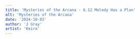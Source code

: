 ```yaml
---
title: 'Mysteries of the Arcana - 6.12 Melody Has a Plan'
alt: 'Mysteries of the Arcana'
date: '2024-10-03'
author: 'J Gray'
artist: 'Keira'
---
```


